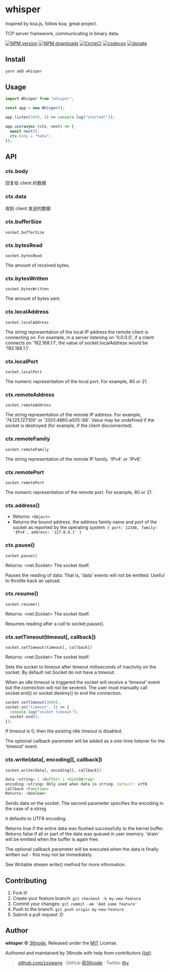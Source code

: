 # whisper

Inspired by koa.js, follow koa, great project.

TCP server framework, communicating in binary data.

[![NPM version](https://img.shields.io/npm/v/whisper.svg?style=flat)](https://npmjs.com/package/whisper)
[![NPM downloads](https://img.shields.io/npm/dm/whisper.svg?style=flat)](https://npmjs.com/package/whisper)
[![CircleCI](https://circleci.com/gh/36node/whisper/tree/master.svg?style=shield)](https://circleci.com/gh/36node/whisper/tree/master)
[![codecov](https://codecov.io/gh/36node/whisper/branch/master/graph/badge.svg)](https://codecov.io/gh/36node/whisper)
[![donate](https://img.shields.io/badge/$-donate-ff69b4.svg?maxAge=2592000&style=flat)](https://github.com/36node/donate)

## Install

```bash
yarn add whisper
```

## Usage

```js
import Whisper from "whisper";

const app = new Whisper();

app.listen(3456, () => console.log("started!"));

app.use(async (ctx, next) => {
  await next();
  ctx.body = "haha";
});
```

## API

### ctx.body

回复给 client 的数据

### ctx.data

收到 client 发送的数据

### ctx.bufferSize

`socket.bufferSize`

### ctx.bytesRead

`socket.bytesRead`

The amount of received bytes.

### ctx.bytesWritten

`socket.bytesWritten`

The amount of bytes sent.

### ctx.localAddress

`socket.localAddress`

The string representation of the local IP address the remote client is connecting on.
For example, in a server listening on '0.0.0.0', if a client connects on '192.168.1.1',
the value of socket.localAddress would be '192.168.1.1'.

### ctx.localPort

`socket.localPort`

The numeric representation of the local port. For example, 80 or 21.

### ctx.remoteAddress

`socket.remoteAddress`

The string representation of the remote IP address. For example, '74.125.127.100' or '2001:4860:a005::68'.
Value may be undefined if the socket is destroyed (for example, if the client disconnected).

### ctx.remoteFamily

`socket.remoteFamily`

The string representation of the remote IP family. 'IPv4' or 'IPv6'.

### ctx.remotePort

`socket.remotePort`

The numeric representation of the remote port. For example, 80 or 21.

### ctx.address()

- Returns: `<Object>`
- Returns the bound address, the address family name and port of the socket
  as reported by the operating system:
  `{ port: 12346, family: 'IPv4', address: '127.0.0.1' }`

### ctx.pause()

`socket.pause()`

Returns: <net.Socket> The socket itself.

Pauses the reading of data. That is, 'data' events will not be emitted. Useful to throttle back an upload.

### ctx.resume()

`socket.resume()`

Returns: <net.Socket> The socket itself.

Resumes reading after a call to socket.pause().

### ctx.setTimeout(timeout[, callback])

`socket.setTimeout(timeout[, callback])`

Returns: <net.Socket> The socket itself.

Sets the socket to timeout after timeout milliseconds of inactivity on the socket.
By default net.Socket do not have a timeout.

When an idle timeout is triggered the socket will receive a 'timeout' event but the connection will not be severed.
The user must manually call socket.end() or socket.destroy() to end the connection.

```js
socket.setTimeout(3000);
socket.on("timeout", () => {
  console.log("socket timeout");
  socket.end();
});
```

If timeout is 0, then the existing idle timeout is disabled.

The optional callback parameter will be added as a one-time listener for the 'timeout' event.

### ctx.write(data[, encoding][, callback])

`socket.write(data[, encoding][, callback])`

```js
data <string> | <Buffer> | <Uint8Array>
encoding <string> Only used when data is string. Default: utf8.
callback <Function>
Returns: <boolean>
```

Sends data on the socket. The second parameter specifies the encoding in the case of a string

it defaults to UTF8 encoding.

Returns true if the entire data was flushed successfully to the kernel buffer.
Returns false if all or part of the data was queued in user memory.
'drain' will be emitted when the buffer is again free.

The optional callback parameter will be executed when the data is finally written out -
this may not be immediately.

See Writable stream write() method for more information.

## Contributing

1.  Fork it!
2.  Create your feature branch: `git checkout -b my-new-feature`
3.  Commit your changes: `git commit -am 'Add some feature'`
4.  Push to the branch: `git push origin my-new-feature`
5.  Submit a pull request :D

## Author

**whisper** © [36node](https://github.com/36node), Released under the [MIT](./LICENSE) License.

Authored and maintained by 36node with help from contributors ([list](https://github.com/36node/whisper/contributors)).

> [github.com/zzswang](https://github.com/zzswang) · GitHub [@36node](https://github.com/36node) · Twitter [@y](https://twitter.com/y)
